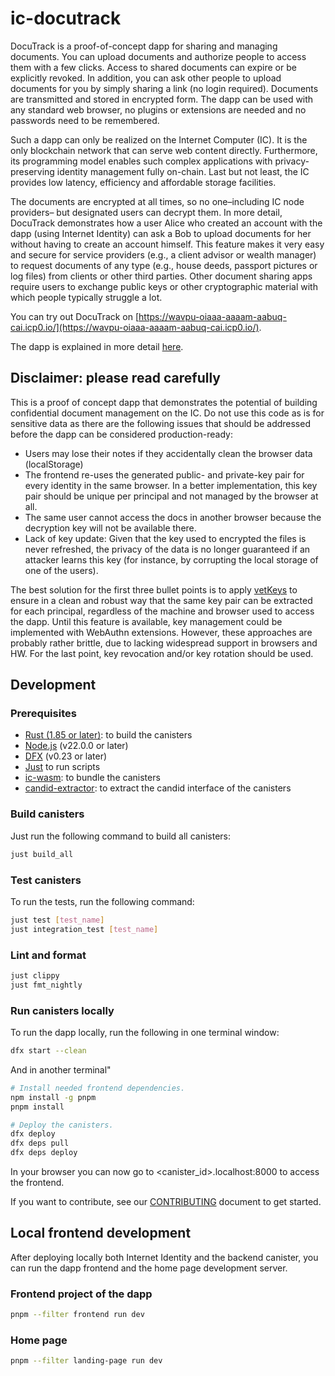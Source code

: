 # ic-docutrack

DocuTrack is a proof-of-concept dapp for sharing and managing documents. You can upload documents and authorize people to access them with a few clicks. Access to shared documents can expire or be explicitly revoked. In addition, you can ask other people to upload documents for you by simply sharing a link (no login required). Documents are transmitted and stored in encrypted form. The dapp can be used with any standard web browser, no plugins or extensions are needed and no passwords need to be remembered.

Such a dapp can only be realized on the Internet Computer (IC). It is the only blockchain network that can serve web content directly. Furthermore, its programming model enables such complex applications with privacy-preserving identity management fully on-chain. Last but not least, the IC provides low latency, efficiency and affordable storage facilities.

The documents are encrypted at all times, so no one–including IC node providers– but designated users can decrypt them.
In more detail, DocuTrack demonstrates how a user Alice who created an account with the dapp (using Internet Identity) can ask a Bob to upload documents for her without having to create an account himself.
This feature makes it very easy and secure for service providers (e.g., a client advisor or wealth manager) to request documents of any type (e.g., house deeds, passport pictures or log files) from clients or other third parties.
Other document sharing apps require users to exchange public keys or other cryptographic material with which people typically struggle a lot.

You can try out DocuTrack on [https://wavpu-oiaaa-aaaam-aabuq-cai.icp0.io/](https://wavpu-oiaaa-aaaam-aabuq-cai.icp0.io/).

The dapp is explained in more detail [here](./documentation.pdf).

## Disclaimer: please read carefully

This is a proof of concept dapp that demonstrates the potential of building confidential document management on the IC. Do not use this code as is for sensitive data as there are the following issues that should be addressed before the dapp can be considered production-ready:

- Users may lose their notes if they accidentally clean the browser data (localStorage)
- The frontend re-uses the generated public- and private-key pair for every identity in the same browser. In a better implementation, this key pair should be unique per principal and not managed by the browser at all.
- The same user cannot access the docs in another browser because the decryption key will not be available there.
- Lack of key update: Given that the key used to encrypted the files is never refreshed, the privacy of the data is no longer guaranteed if an attacker learns this key (for instance, by corrupting the local storage of one of the users).

The best solution for the first three bullet points is to apply [vetKeys](https://internetcomputer.org/blog/features/vetkey-primer/) to ensure in a clean and robust way that the same key pair can be extracted for each principal, regardless of the machine and browser used to access the dapp. Until this feature is available, key management could be implemented with WebAuthn extensions. However, these approaches are probably rather brittle, due to lacking widespread support in browsers and HW. For the last point, key revocation and/or key rotation should be used.

## Development

### Prerequisites

- [Rust (1.85 or later)](https://rustup.rs/): to build the canisters
- [Node.js](https://nodejs.org/en/) (v22.0.0 or later)
- [DFX](https://internetcomputer.org/docs/building-apps/getting-started/install) (v0.23 or later)
- [Just](https://just.systems/) to run scripts
- [ic-wasm](https://github.com/dfinity/ic-wasm/releases): to bundle the canisters
- [candid-extractor](https://github.com/dfinity/cdk-rs/releases/): to extract the candid interface of the canisters

### Build canisters

Just run the following command to build all canisters:

```sh
just build_all
```

### Test canisters

To run the tests, run the following command:

```sh
just test [test_name]
just integration_test [test_name]
```

### Lint and format

```sh
just clippy
just fmt_nightly
```

### Run canisters locally

To run the dapp locally, run the following in one terminal window:

```sh
dfx start --clean
```

And in another terminal"

```sh
# Install needed frontend dependencies.
npm install -g pnpm
pnpm install

# Deploy the canisters.
dfx deploy
dfx deps pull
dfx deps deploy
```

In your browser you can now go to <canister_id>.localhost:8000 to access the frontend.

If you want to contribute, see our [CONTRIBUTING](.github/CONTRIBUTING.md) document to get started.

## Local frontend development

After deploying locally both Internet Identity and the backend canister, you can run the dapp frontend and the home page development server.

### Frontend project of the dapp

```sh
pnpm --filter frontend run dev
```

### Home page

```sh
pnpm --filter landing-page run dev
```
